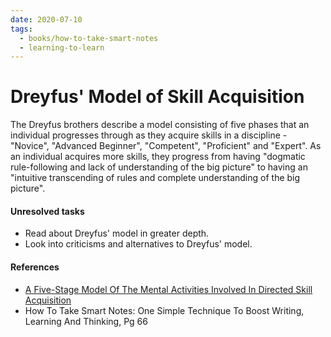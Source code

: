 ```yaml
---
date: 2020-07-10
tags:
  - books/how-to-take-smart-notes
  - learning-to-learn
---
```


# Dreyfus' Model of Skill Acquisition
The Dreyfus brothers describe a model consisting of five phases that an individual progresses
through as they acquire skills in a discipline - "Novice", "Advanced Beginner", "Competent",
"Proficient" and "Expert". As an individual acquires more skills, they progress from having
"dogmatic rule-following and lack of understanding of the big picture" to having an "intuitive
transcending of rules and complete understanding of the big picture".

#### Unresolved tasks
- Read about Dreyfus' model in greater depth.
- Look into criticisms and alternatives to Dreyfus' model.

#### References
- [A Five-Stage Model Of The Mental Activities Involved In Directed Skill Acquisition][dreyfus]
- How To Take Smart Notes: One Simple Technique To Boost Writing, Learning And Thinking, Pg 66

[dreyfus]: https://apps.dtic.mil/dtic/tr/fulltext/u2/a084551.pdf
